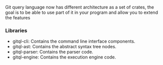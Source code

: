 Git query language now has different architecture as a set of crates, 
the goal is to be able to use part of it in your program and allow you to extend the features

### Libraries
- gitql-cli: Contains the command line interface components.
- gitql-ast: Contains the abstract syntax tree nodes.
- gitql-parser: Contains the parser code.
- gitql-engine: Contains the execution engine code.
